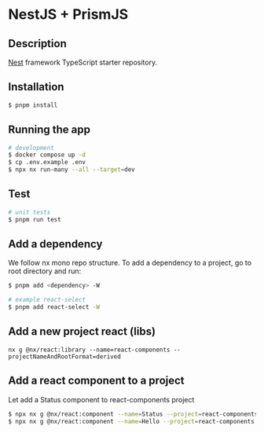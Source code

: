 # NestJS + PrismJS

## Description

[Nest](https://github.com/nestjs/nest) framework TypeScript starter repository.

## Installation

```bash
$ pnpm install
```

## Running the app

```bash
# development
$ docker compose up -d
$ cp .env.example .env
$ npx nx run-many --all --target=dev
```

## Test

```bash
# unit tests
$ pnpm run test
```

## Add a dependency

We follow nx mono repo structure. To add a dependency to a project, go to root directory and run:

```bash
$ pnpm add <dependency> -W

# example react-select
$ pnpm add react-select -W
```

## Add a new project react (libs)

```
nx g @nx/react:library --name=react-components --projectNameAndRootFormat=derived
```

## Add a react component to a project

Let add a Status component to react-components project

```bash
$ npx nx g @nx/react:component --name=Status --project=react-components
$ npx nx g @nx/react:component --name=Hello --project=react-components
```